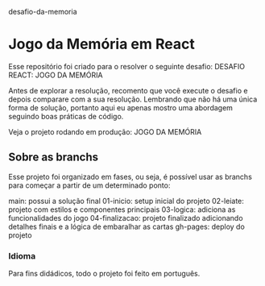 desafio-da-memoria

# Jogo da Memória em React
Esse repositório foi criado para o resolver o seguinte desafio: DESAFIO REACT: JOGO DA MEMÓRIA

Antes de explorar a resolução, recomento que você execute o desafio e depois comparare com a sua resolução. Lembrando que não há uma única forma de solução, portanto aqui eu apenas mostro uma abordagem seguindo boas práticas de código.

Veja o projeto rodando em produção: JOGO DA MEMÓRIA

## Sobre as branchs
Esse projeto foi organizado em fases, ou seja, é possível usar as branchs para começar a partir de um determinado ponto:

main: possui a solução final
01-inicio: setup inicial do projeto
02-leiate: projeto com estilos e componentes principais
03-logica: adiciona as funcionalidades do jogo
04-finalizacao: projeto finalizado adicionando detalhes finais e a lógica de embaralhar as cartas
gh-pages: deploy do projeto

### Idioma
Para fins didádicos, todo o projeto foi feito em português.
